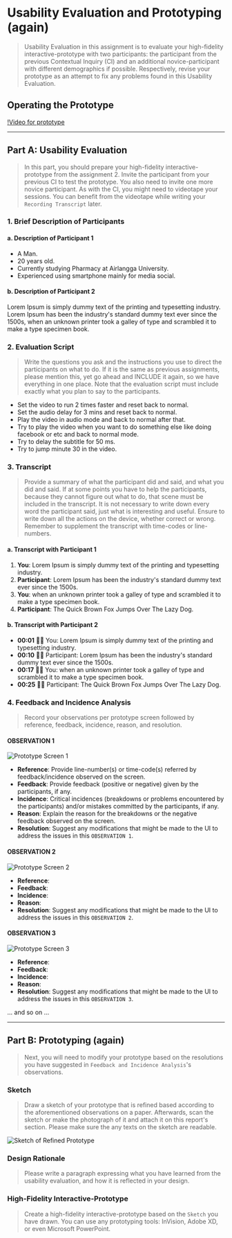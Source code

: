 # Usability Evaluation and Prototyping (again)
> Usability Evaluation in this assignment is to evaluate your high-fidelity interactive-prototype with two participants:
> the participant from the previous Contextual Inquiry (CI) 
> and an additional novice-participant with different demographics if possible.
> Respectively, revise your prototype as an attempt to fix any problems found in this Usability Evaluation.

## Operating the Prototype
[!Video for prototype](https://youtu.be/IW_tQBkwvVs)

---

## Part A: Usability Evaluation
> In this part, you should prepare your high-fidelity interactive-prototype from the assignment 2.
> Invite the participant from your previous CI to test the prototype.
> You also need to invite one more novice participant.
> As with the CI, you might need to videotape your sessions.
> You can benefit from the videotape while writing your `Recording Transcript` later.

### 1. Brief Description of Participants

#### a. Description of Participant 1
- A Man.
- 20 years old.
- Currently studying Pharmacy at Airlangga University.
- Experienced using smartphone mainly for media social.

#### b. Description of Participant 2
Lorem Ipsum is simply dummy text of the printing and typesetting industry. Lorem Ipsum has been the industry's standard dummy text ever since the 1500s, when an unknown printer took a galley of type and scrambled it to make a type specimen book.

### 2. Evaluation Script
> Write the questions you ask and the instructions you use to direct the participants on what to do.
> If it is the same as previous assignments, please mention this, yet go ahead and INCLUDE it again,
> so we have everything in one place.
> Note that the evaluation script must include exactly what you plan to say to the participants.
- Set the video to run 2 times faster and reset back to normal.
- Set the audio delay for 3 mins and reset back to normal.
- Play the video in audio mode and back to normal after that.
- Try to play the video when you want to do something else like doing facebook or etc and back to normal mode.
- Try to delay the subtitle for 50 ms.
- Try to jump minute 30 in the video.

### 3. Transcript
> Provide a summary of what the participant did and said, and what you did and said.
> If at some points you have to help the participants, because they cannot figure out what to do,
> that scene must be included in the transcript.
> It is not necessary to write down every word the participant said,
> just what is interesting and useful.
> Ensure to write down all the actions on the device, whether correct or wrong.
> Remember to supplement the transcript with time-codes or line-numbers.

#### a. Transcript with Participant 1
 1. **You**: Lorem Ipsum is simply dummy text of the printing and typesetting industry.
 1. **Participant**: Lorem Ipsum has been the industry's standard dummy text ever since the 1500s.
 1. **You**: when an unknown printer took a galley of type and scrambled it to make a type specimen book.
 1. **Participant**: The Quick Brown Fox Jumps Over The Lazy Dog.

#### b. Transcript with Participant 2
 - **00:01** 👨‍🔬 You: Lorem Ipsum is simply dummy text of the printing and typesetting industry.
 - **00:10** 👨‍💻 Participant: Lorem Ipsum has been the industry's standard dummy text ever since the 1500s.
 - **00:17** 👨‍🔬 You: when an unknown printer took a galley of type and scrambled it to make a type specimen book.
 - **00:25** 👨‍💻 Participant: The Quick Brown Fox Jumps Over The Lazy Dog.

### 4. Feedback and Incidence Analysis
> Record your observations per prototype screen followed by reference, feedback, incidence, reason, and resolution.

#### OBSERVATION 1
![Prototype Screen 1](https://www.europassitalian.com/wp-content/uploads/2018/02/bravolol-app-screenshot-1-635x1128.png)

 - **Reference**: Provide line-number(s) or time-code(s) referred by feedback/incidence observed on the screen.
 - **Feedback**: Provide feedback (positive or negative) given by the participants, if any.
 - **Incidence**: Critical incidences (breakdowns or problems encountered by the participants) and/or mistakes committed by the participants, if any.
 - **Reason**: Explain the reason for the breakdowns or the negative feedback observed on the screen.
 - **Resolution**: Suggest any modifications that might be made to the UI to address the issues in this `OBSERVATION 1`.
 
#### OBSERVATION 2
![Prototype Screen 2](https://www.studiainitalia.com/wp-content/uploads/2017/02/free-courses-Learn-Italian-Online.jpg)

 - **Reference**: 
 - **Feedback**: 
 - **Incidence**: 
 - **Reason**: 
 - **Resolution**: Suggest any modifications that might be made to the UI to address the issues in this `OBSERVATION 2`.
 
#### OBSERVATION 3
![Prototype Screen 3](https://www.jbklutse.com/wp-content/uploads/2019/01/language-learning-apps.png)

 - **Reference**:  
 - **Feedback**: 
 - **Incidence**: 
 - **Reason**: 
 - **Resolution**: Suggest any modifications that might be made to the UI to address the issues in this `OBSERVATION 3`.
 
 ... and so on ...
 
 ---

## Part B: Prototyping (again)
> Next, you will need to modify your prototype 
> based on the resolutions you have suggested in `Feedback and Incidence Analysis`'s observations.

### Sketch
> Draw a sketch of your prototype that is refined based according to the aforementioned observations on a paper.
> Afterwards, scan the sketch or make the photograph of it and attach it on this report's section.
> Please make sure the any texts on the sketch are readable.

![Sketch of Refined Prototype](https://cdn2.hubspot.net/hub/725165/file-3421843765-png/blog-files/uxpin--300x211.png)

### Design Rationale
> Please write a paragraph expressing what you have learned from the usability evaluation, 
> and how it is reflected in your design.

### High-Fidelity Interactive-Prototype
> Create a high-fidelity interactive-prototype based on the `Sketch` you have drawn.
> You can use any prototyping tools: InVision, Adobe XD, or even Microsoft PowerPoint.
